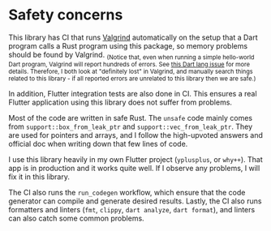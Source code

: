 # Safety concerns

This library has CI that runs [Valgrind](https://www.valgrind.org/) automatically on the setup that a Dart program calls a Rust program using this package, so memory problems should be found by Valgrind. <sub>(Notice that, even when running a simple hello-world Dart program, Valgrind will report hundreds of errors. See [this Dart lang issue](https://github.com/dart-lang/sdk/issues/47346) for more details. Therefore, I both look at "definitely lost" in Valgrind, and manually search things related to this library - if all reported errors are unrelated to this library then we are safe.)</sub>

In addition, Flutter integration tests are also done in CI. This ensures a real Flutter application using this library does not suffer from problems.

Most of the code are written in safe Rust. The `unsafe` code mainly comes from `support::box_from_leak_ptr` and `support::vec_from_leak_ptr`. They are used for pointers and arrays, and I follow the high-upvoted answers and official doc when writing down that few lines of code.

I use this library heavily in my own Flutter project (`yplusplus`, or `why++`). That app is in production and it works quite well. If I observe any problems, I will fix it in this library.

The CI also runs the `run_codegen` workflow, which ensure that the code generator can compile and generate desired results. Lastly, the CI also runs formatters and linters (`fmt`, `clippy`, `dart analyze`, `dart format`), and linters can also catch some common problems.
